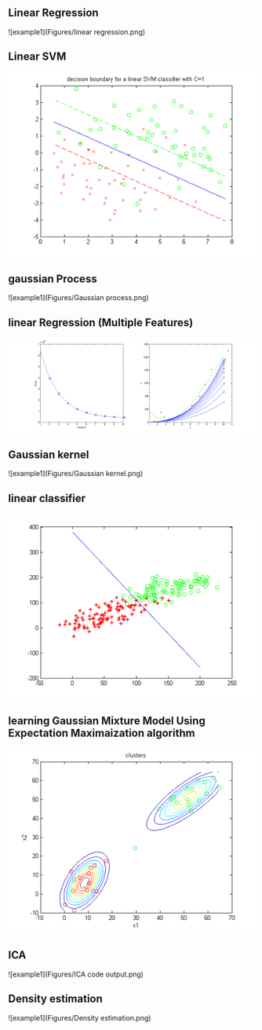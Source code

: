 Linear Regression
---------------------
![example1](Figures/linear regression.png)

Linear SVM
---------------------
![example1](Figures/LinearSVMUsingCVX.png)

gaussian Process
---------------------
![example1](Figures/Gaussian process.png)

linear Regression (Multiple Features)
---------------------
![example1](Figures/linearRegressionMultipleFeatures.png)

Gaussian kernel
---------------------
![example1](Figures/Gaussian kernel.png)

linear classifier
---------------------
![example1](Figures/discriminantFunction.png)


learning Gaussian Mixture Model Using Expectation Maximaization algorithm
---------------------
![example1](Figures/learnGaussianMixtureModelUsingExpectationMaximaization.png)


ICA
---------------------
![example1](Figures/ICA code output.png)


Density estimation
---------------------
![example1](Figures/Density estimation.png)
